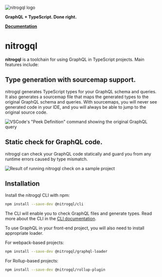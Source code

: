 ![nitrogql logo](./assets/logo/logo-and-text.png)

**GraphQL + TypeScript. Done right.**

**[Documentation](https://nitrogql.vercel.app/)**

# nitrogql

**nitrogql** is a toolchain for using GraphQL in TypeScript projects. Main features include:

## Type generation with sourcemap support.

nitrogql generates TypeScript types for your GraphQL schema and queries. It also generates a sourcemap file that maps the generated types to the original GraphQL schema and queries. With sourcemaps, you will never see generated code in your IDE, and you will always be able to jump to the original source code.

![VSCode's "Peek Definition" command showing the original GraphQL query](./assets/docs/screenshot-peek-definition.png)

## Static check for GraphQL code.

nitrogql can check your GraphQL code statically and guard you from any runtime errors caused by type mismatch.

![Result of running `nitrogql check` on a sample project](./assets/docs/screenshot-check.png)

## Installation

Install the nitrogql CLI with npm:

```sh
npm install --save-dev @nitrogql/cli
```

The CLI will enable you to check GraphQL files and generate types. Read more about the CLI in the [CLI documentation](https://nitrogql.vercel.app/cli).

To use GraphQL in your front-end project, you will also need to install appropriate loader.

For webpack-based projects:

```sh
npm install --save-dev @nitrogql/graphql-loader
```

For Rollup-based projects:

```sh
npm install --save-dev @nitrogql/rollup-plugin
```
